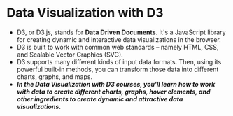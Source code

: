 # Data Visualization with D3

- D3, or D3.js, stands for **Data Driven Documents**. It's a JavaScript library for creating dynamic and interactive data visualizations in the browser.
- D3 is built to work with common web standards – namely HTML, CSS, and Scalable Vector Graphics (SVG).
- D3 supports many different kinds of input data formats. Then, using its powerful built-in methods, you can transform those data into different charts, graphs, and maps.
- **_In the Data Visualization with D3 courses, you'll learn how to work with data to create different charts, graphs, hover elements, and other ingredients to create dynamic and attractive data visualizations._**
